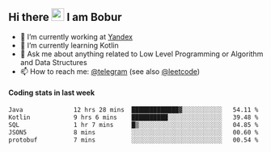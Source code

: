 ## Hi there <img src="https://media.giphy.com/media/hvRJCLFzcasrR4ia7z/giphy.gif" width="25px" height="25px"> I am Bobur

- 💼 I’m currently working at [Yandex](https://yandex.ru/)
- 🌱 I’m currently learning Kotlin
- 💬 Ask me about anything related to Low Level Programming or Algorithm and Data Structures
- 📫 How to reach me: [@telegram](https://t.me/octoant) (see also [@leetcode](https://leetcode.com/octoant/))    

#### Coding stats in last week

<!--START_SECTION:waka-->

```txt
Java              12 hrs 28 mins  █████████████▓░░░░░░░░░░░   54.11 %
Kotlin            9 hrs 6 mins    ██████████░░░░░░░░░░░░░░░   39.48 %
SQL               1 hr 7 mins     █▒░░░░░░░░░░░░░░░░░░░░░░░   04.85 %
JSON5             8 mins          ░░░░░░░░░░░░░░░░░░░░░░░░░   00.60 %
protobuf          7 mins          ░░░░░░░░░░░░░░░░░░░░░░░░░   00.54 %
```

<!--END_SECTION:waka-->
